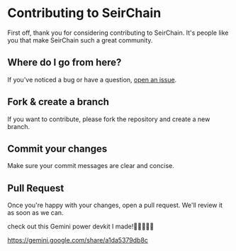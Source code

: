 # Contributing to SeirChain

First off, thank you for considering contributing to SeirChain. It's people like you that make SeirChain such a great community.

## Where do I go from here?

If you've noticed a bug or have a question, [open an issue](https://github.com/yourusername/seirchain/issues/new).

## Fork & create a branch

If you want to contribute, please fork the repository and create a new branch.

## Commit your changes

Make sure your commit messages are clear and concise.

## Pull Request

Once you're happy with your changes, open a pull request. We'll review it as soon as we can.

check out this Gemini power devkit I made!💜👌🏻👇🏻

https://gemini.google.com/share/a1da5379db8c

